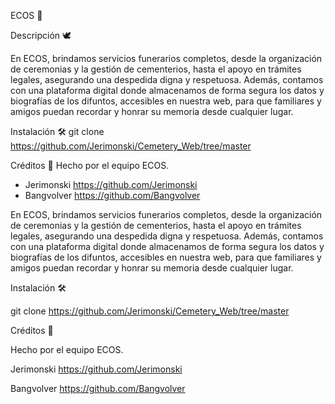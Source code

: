 ECOS 🌿

Descripción 🕊️


En ECOS, brindamos servicios funerarios completos, desde la organización de ceremonias y la gestión de cementerios, hasta el apoyo en trámites legales,
asegurando una despedida digna y respetuosa. Además, contamos con una plataforma digital donde almacenamos de forma segura los datos y biografías de los difuntos,
accesibles en nuestra web, para que familiares y amigos puedan recordar y honrar su memoria desde cualquier lugar.

Instalación 🛠️
git clone https://github.com/Jerimonski/Cemetery_Web/tree/master

Créditos 👏
Hecho por el equipo ECOS.
- Jerimonski https://github.com/Jerimonski
- Bangvolver https://github.com/Bangvolver

En ECOS, brindamos servicios funerarios completos, desde la organización de ceremonias y la gestión de cementerios, hasta el apoyo en trámites legales, asegurando una despedida digna y respetuosa. Además, contamos con una plataforma digital donde almacenamos de forma segura los datos y biografías de los difuntos, accesibles en nuestra web, para que familiares y amigos puedan recordar y honrar su memoria desde cualquier lugar.

Instalación 🛠️

git clone https://github.com/Jerimonski/Cemetery_Web/tree/master

Créditos 👏 

Hecho por el equipo ECOS.

Jerimonski https://github.com/Jerimonski

Bangvolver https://github.com/Bangvolver

